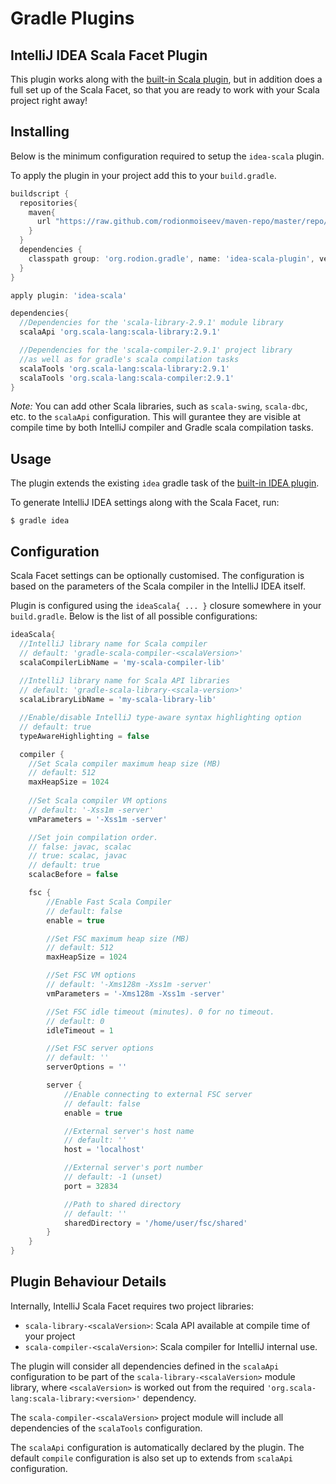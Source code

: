 Gradle Plugins
==============

IntelliJ IDEA Scala Facet Plugin
--------------------------------

This plugin works along with the [built-in Scala plugin][gradle-scala-plugin],
but in addition does a full set up of the Scala Facet, so that you are ready
to work with your Scala project right away!


## Installing

Below is the minimum configuration required to setup the `idea-scala` plugin.

To apply the plugin in your project add this to your `build.gradle`.

```groovy
buildscript {
  repositories{
    maven{
      url "https://raw.github.com/rodionmoiseev/maven-repo/master/repo/snapshots"
    }
  }
  dependencies {
    classpath group: 'org.rodion.gradle', name: 'idea-scala-plugin', version: '0.1-SNAPSHOT'
  }
}

apply plugin: 'idea-scala'

dependencies{
  //Dependencies for the 'scala-library-2.9.1' module library
  scalaApi 'org.scala-lang:scala-library:2.9.1'

  //Dependencies for the 'scala-compiler-2.9.1' project library
  //as well as for gradle's scala compilation tasks
  scalaTools 'org.scala-lang:scala-library:2.9.1'
  scalaTools 'org.scala-lang:scala-compiler:2.9.1'
}
```

*Note:* You can add other Scala libraries, such as `scala-swing`, `scala-dbc`, etc. to the
`scalaApi` configuration. This will gurantee they are visible at compile time by both IntelliJ
compiler and Gradle scala compilation tasks.


## Usage

The plugin extends the existing `idea` gradle task of the [built-in IDEA plugin][gradle-idea-plugin].

To generate IntelliJ IDEA settings along with the Scala Facet, run:

```
$ gradle idea
```


## Configuration

Scala Facet settings can be optionally customised. 
The configuration is based on the parameters of the Scala compiler in the IntelliJ IDEA itself.

Plugin is configured using the `ideaScala{ ... }` closure somewhere in your `build.gradle`.
Below is the list of all possible configurations:

```groovy
ideaScala{
  //IntelliJ library name for Scala compiler
  // default: 'gradle-scala-compiler-<scalaVersion>'
  scalaCompilerLibName = 'my-scala-compiler-lib'
 
  //IntelliJ library name for Scala API libraries
  // default: 'gradle-scala-library-<scala-version>'
  scalaLibraryLibName = 'my-scala-library-lib'

  //Enable/disable IntelliJ type-aware syntax highlighting option
  // default: true
  typeAwareHighlighting = false

  compiler {
    //Set Scala compiler maximum heap size (MB)
  	// default: 512
    maxHeapSize = 1024
    
    //Set Scala compiler VM options
    // default: '-Xss1m -server'
    vmParameters = '-Xss1m -server'

    //Set join compilation order.
    // false: javac, scalac
    // true: scalac, javac
    // default: true
    scalacBefore = false

   	fsc {
   		//Enable Fast Scala Compiler
        // default: false
        enable = true

        //Set FSC maximum heap size (MB)
        // default: 512
        maxHeapSize = 1024

        //Set FSC VM options
        // default: '-Xms128m -Xss1m -server'
        vmParameters = '-Xms128m -Xss1m -server'

        //Set FSC idle timeout (minutes). 0 for no timeout.
        // default: 0
        idleTimeout = 1

        //Set FSC server options
        // default: ''
        serverOptions = ''

        server {
            //Enable connecting to external FSC server
            // default: false
            enable = true

            //External server's host name
            // default: ''
            host = 'localhost'

            //External server's port number
            // default: -1 (unset)
            port = 32834

            //Path to shared directory
            // default: ''
            sharedDirectory = '/home/user/fsc/shared'
        }
    }
}
```


## Plugin Behaviour Details

Internally, IntelliJ Scala Facet requires two project libraries:

* `scala-library-<scalaVersion>`: Scala API available at compile time of your project
* `scala-compiler-<scalaVersion>`: Scala compiler for IntelliJ internal use.

The plugin will consider all dependencies defined in the `scalaApi` configuration
to be part of the `scala-library-<scalaVersion>` module library, where `<scalaVersion>`
is worked out from the required `'org.scala-lang:scala-library:<version>'` dependency.

The `scala-compiler-<scalaVersion>` project module will include all dependencies of
the `scalaTools` configuration.

The `scalaApi` configuration is automatically declared by the plugin. The default
`compile` configuration is also set up to extends from `scalaApi` configuration.

 [gradle-scala-plugin]: http://gradle.org/docs/current/userguide/scala_plugin.html "Gradle Scala Plugin"
 [gradle-idea-plugin]: http://gradle.org/docs/current/userguide/idea_plugin.html "Gradle IDEA Plugin"